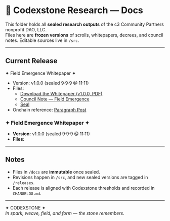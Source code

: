 # 📄 Codexstone Research — Docs

This folder holds all **sealed research outputs** of the c3 Community Partners nonprofit DAO, LLC.  
Files here are **frozen versions** of scrolls, whitepapers, decrees, and council notes. Editable sources live in `/src`.

---

## Current Release

✦ Field Emergence Whitepaper ✦
- Version: v1.0.0 (sealed 9·9·9 @ 11:11)
- Files:  
  - [Download the Whitepaper (v1.0.0, PDF)](./FieldEmergenceWhitepaper_v1.0.0.pdf)  
  - [Council Note — Field Emergence](./council-note-field-emergence.md)  
  - [Seal](../codexstone-seal.png)  
- Onchain reference: [Paragraph Post](https://paragraph.xyz/@your-handle/your-post-slug)

### ✦ Field Emergence Whitepaper ✦  
- **Version:** v1.0.0 (sealed 9·9·9 @ 11:11)  
- **Files:**

---

## Notes

- Files in `/docs` are **immutable** once sealed.  
- Revisions happen in `/src`, and new sealed versions are tagged in `/releases`.  
- Each release is aligned with Codexstone thresholds and recorded in `CHANGELOG.md`.

---

✦ CODEXSTONE ✦  
*In spark, weave, field, and form — the stone remembers.*
